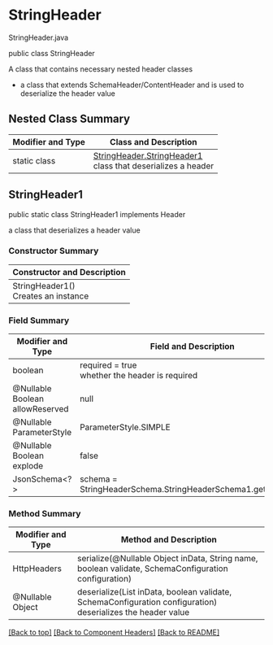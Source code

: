 # StringHeader
StringHeader.java

public class StringHeader

A class that contains necessary nested header classes
- a class that extends SchemaHeader/ContentHeader and is used to deserialize the header value

## Nested Class Summary
| Modifier and Type | Class and Description |
| ----------------- | --------------------- |
| static class | [StringHeader.StringHeader1](#stringheader1)<br>class that deserializes a header |


## StringHeader1
public static class StringHeader1 implements Header<br>

a class that deserializes a header value

### Constructor Summary
| Constructor and Description |
| --------------------------- |
| StringHeader1()<br>Creates an instance |

### Field Summary
| Modifier and Type | Field and Description |
| ----------------- | --------------------- |
| boolean | required = true<br>whether the header is required |
| @Nullable Boolean allowReserved | null |
| @Nullable ParameterStyle | ParameterStyle.SIMPLE |
| @Nullable Boolean explode | false |
| JsonSchema<?> | schema = StringHeaderSchema.StringHeaderSchema1.getInstance()

### Method Summary
| Modifier and Type | Method and Description |
| ----------------- | ---------------------- |
| HttpHeaders | serialize(@Nullable Object inData, String name, boolean validate, SchemaConfiguration configuration) |
| @Nullable Object | deserialize(List<String> inData, boolean validate, SchemaConfiguration configuration)<br>deserializes the header value |

[[Back to top]](#top) [[Back to Component Headers]](../../../README.md#Component-Headers) [[Back to README]](../../../README.md)
